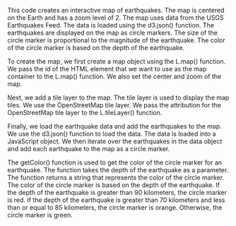  This code creates an interactive map of earthquakes. The map is centered on the Earth and has a zoom level of 2. The map uses data from the USGS Earthquakes Feed. The data is loaded using the d3.json() function. The earthquakes are displayed on the map as circle markers. The size of the circle marker is proportional to the magnitude of the earthquake. The color of the circle marker is based on the depth of the earthquake.

To create the map, we first create a map object using the L.map() function. We pass the id of the HTML element that we want to use as the map container to the L.map() function. We also set the center and zoom of the map.

Next, we add a tile layer to the map. The tile layer is used to display the map tiles. We use the OpenStreetMap tile layer. We pass the attribution for the OpenStreetMap tile layer to the L.tileLayer() function.

Finally, we load the earthquake data and add the earthquakes to the map. We use the d3.json() function to load the data. The data is loaded into a JavaScript object. We then iterate over the earthquakes in the data object and add each earthquake to the map as a circle marker.

The getColor() function is used to get the color of the circle marker for an earthquake. The function takes the depth of the earthquake as a parameter. The function returns a string that represents the color of the circle marker. The color of the circle marker is based on the depth of the earthquake. If the depth of the earthquake is greater than 90 kilometers, the circle marker is red. If the depth of the earthquake is greater than 70 kilometers and less than or equal to 85 kilometers, the circle marker is orange. Otherwise, the circle marker is green.